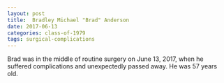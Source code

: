 ```yaml
---
layout: post
title:  Bradley Michael "Brad" Anderson
date: 2017-06-13
categories: class-of-1979
tags: surgical-complications
---
```

Brad was in the middle of routine surgery on June 13, 2017, when he suffered complications and unexpectedly passed away. He was 57 years old.

